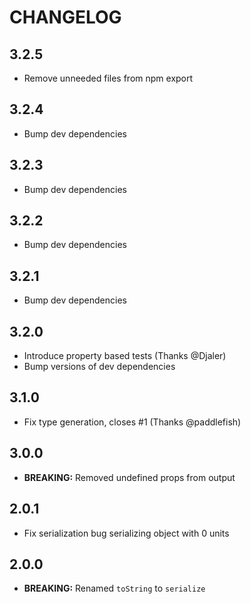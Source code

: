 # CHANGELOG

## 3.2.5

-   Remove unneeded files from npm export

## 3.2.4

-   Bump dev dependencies

## 3.2.3

-   Bump dev dependencies

## 3.2.2

-   Bump dev dependencies

## 3.2.1

-   Bump dev dependencies

## 3.2.0

-   Introduce property based tests (Thanks @Djaler)
-   Bump versions of dev dependencies

## 3.1.0

-   Fix type generation, closes #1 (Thanks @paddlefish)

## 3.0.0

-   **BREAKING:** Removed undefined props from output

## 2.0.1

-   Fix serialization bug serializing object with 0 units

## 2.0.0

-   **BREAKING:** Renamed `toString` to `serialize`
